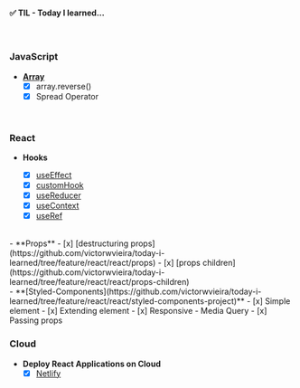 #### ✅ TIL - Today I learned...

<br/>

### JavaScript

- **[Array](https://github.com/victorwvieira/today-i-learned/tree/feature/javascript/javascript)**
  - [x] array.reverse()
  - [x] Spread Operator

<br/>

### React

- **Hooks**

  - [x] [useEffect](https://github.com/victorwvieira/til/tree/feature/react/react/hook-use-effect)
  - [x] [customHook](https://github.com/victorwvieira/today-i-learned/tree/feature/react/react/hook-custom)
  - [x] [useReducer](https://github.com/victorwvieira/today-i-learned/tree/feature/react/react/hook-use-reducer)
  - [x] [useContext](https://github.com/victorwvieira/today-i-learned/tree/feature/react/react/hook-use-context)
  - [x] [useRef](https://github.com/victorwvieira/today-i-learned/tree/feature/react/react/hook-use-ref)
<br/>
- **Props**
  - [x] [destructuring props](https://github.com/victorwvieira/today-i-learned/tree/feature/react/react/props)
  - [x] [props children](https://github.com/victorwvieira/today-i-learned/tree/feature/react/react/props-children)
<br/>
- **[Styled-Components](https://github.com/victorwvieira/today-i-learned/tree/feature/react/react/styled-components-project)**
  - [x] Simple element
  - [x] Extending element
  - [x] Responsive - Media Query
  - [x] Passing props
<br/>

### Cloud

- **Deploy React Applications on Cloud**
  - [x] [Netlify](https://www.netlify.com/)
